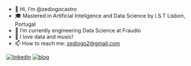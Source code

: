 - 👋 Hi, I’m @zediogocastro
- 🎓 Mastered in Artificial Inteligence and Data Science by I.S.T Lisbon, Portugal
- 🌱 I’m currently engineering Data Science at Fraudio
- 💞️ I love data and music!
- 📫 How to reach me: zediogo2@gmail.com

[![linkedin](https://img.shields.io/badge/LinkedIn-0077B5?style=for-the-badge&logo=linkedin&logoColor=white)](https://www.linkedin.com/in/josediogocastro/)
[![blog](https://www.google.com/url?sa=i&url=https%3A%2F%2Fdatabasecamp.de%2Fen%2Fpython-coding%2Frepositorys&psig=AOvVaw3qdiy9Cr0-qrSLKoMmMFCd&ust=1722083323465000&source=images&cd=vfe&opi=89978449&ved=0CBEQjRxqFwoTCMj9h7jaxIcDFQAAAAAdAAAAABAE)](https://www.linkedin.com/in/josediogocastro/)


<!---
zediogocastro/zediogocastro is a ✨ special ✨ repository came and join in this journey.
--->
